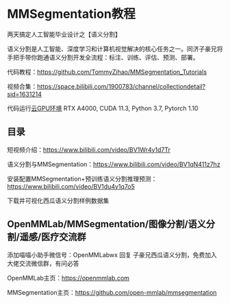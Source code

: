 # MMSegmentation教程

两天搞定人工智能毕业设计之【语义分割】

语义分割是人工智能、深度学习和计算机视觉解决的核心任务之一。同济子豪兄将手把手带你跑通语义分割开发全流程：标注、训练、评估、预测、部署。

代码教程：https://github.com/TommyZihao/MMSegmentation_Tutorials

视频合集：https://space.bilibili.com/1900783/channel/collectiondetail?sid=1631214

代码运行[云GPU环境](https://featurize.cn?s=d7ce99f842414bfcaea5662a97581bd1) RTX A4000, CUDA 11.3, Python 3.7, Pytorch 1.10 

## 目录

短视频介绍：https://www.bilibili.com/video/BV1Wr4y1d7Tr

语义分割与MMSegmentation：https://www.bilibili.com/video/BV1qN411z7hz

安装配置MMSegmentation+预训练语义分割推理预测：https://www.bilibili.com/video/BV1du4y1q7o5

下载并可视化西瓜语义分割样例数据集

## OpenMMLab/MMSegmentation/图像分割/语义分割/遥感/医疗交流群

添加喵喵小助手微信号：OpenMMLabwx 回复 子豪兄西瓜语义分割，免费加入大佬交流微信群，有问必答

OpenMMLab主页：https://openmmlab.com

MMSegmentation主页：https://github.com/open-mmlab/mmsegmentation


